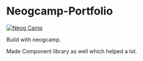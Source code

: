 # Neogcamp-Portfolio

[![Neog Camp](https://img.shields.io/badge/Neog-camp-brightgreen)]() 


Build with neogcamp.

Made Component library as well which helped a lot. 
